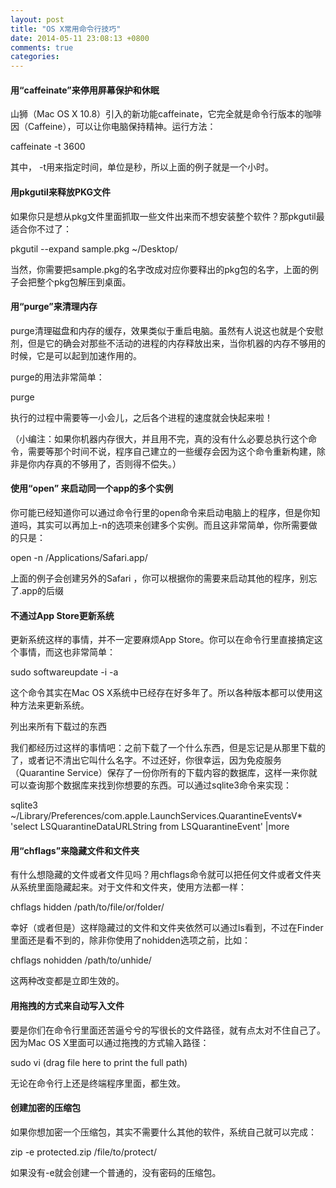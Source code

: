 ```yaml
---
layout: post
title: "OS X常用命令行技巧"
date: 2014-05-11 23:08:13 +0800
comments: true
categories: 
---
```


#### 用“caffeinate”来停用屏幕保护和休眠

山狮（Mac OS X 10.8）引入的新功能caffeinate，它完全就是命令行版本的咖啡因（Caffeine），可以让你电脑保持精神。运行方法：

caffeinate -t 3600

其中， -t用来指定时间，单位是秒，所以上面的例子就是一个小时。

<!--more-->

#### 用pkgutil来释放PKG文件

如果你只是想从pkg文件里面抓取一些文件出来而不想安装整个软件？那pkgutil最适合你不过了：

pkgutil --expand sample.pkg ~/Desktop/

当然，你需要把sample.pkg的名字改成对应你要释出的pkg包的名字，上面的例子会把整个pkg包解压到桌面。

#### 用“purge”来清理内存

purge清理磁盘和内存的缓存，效果类似于重启电脑。虽然有人说这也就是个安慰剂，但是它的确会对那些不活动的进程的内存释放出来，当你机器的内存不够用的时候，它是可以起到加速作用的。

purge的用法非常简单：

purge

执行的过程中需要等一小会儿，之后各个进程的速度就会快起来啦！

（小编注：如果你机器内存很大，并且用不完，真的没有什么必要总执行这个命令，需要等那个时间不说，程序自己建立的一些缓存会因为这个命令重新构建，除非是你内存真的不够用了，否则得不偿失。）

#### 使用“open” 来启动同一个app的多个实例

你可能已经知道你可以通过命令行里的open命令来启动电脑上的程序，但是你知道吗，其实可以再加上-n的选项来创建多个实例。而且这非常简单，你所需要做的只是：

open -n /Applications/Safari.app/

上面的例子会创建另外的Safari ，你可以根据你的需要来启动其他的程序，别忘了.app的后缀

#### 不通过App Store更新系统

更新系统这样的事情，并不一定要麻烦App Store。你可以在命令行里直接搞定这个事情，而这也非常简单：

sudo softwareupdate -i -a

这个命令其实在Mac OS X系统中已经存在好多年了。所以各种版本都可以使用这种方法来更新系统。

列出来所有下载过的东西

我们都经历过这样的事情吧：之前下载了一个什么东西，但是忘记是从那里下载的了，或者记不清出它叫什么名字。不过还好，你很幸运，因为免疫服务（Quarantine Service）保存了一份你所有的下载内容的数据库，这样一来你就可以查询那个数据库来找到你想要的东西。可以通过sqlite3命令来实现：

sqlite3 ~/Library/Preferences/com.apple.LaunchServices.QuarantineEventsV* 'select LSQuarantineDataURLString from LSQuarantineEvent' |more

#### 用“chflags”来隐藏文件和文件夹

有什么想隐藏的文件或者文件见吗？用chflags命令就可以把任何文件或者文件夹从系统里面隐藏起来。对于文件和文件夹，使用方法都一样：

chflags hidden /path/to/file/or/folder/

幸好（或者但是）这样隐藏过的文件和文件夹依然可以通过ls看到，不过在Finder里面还是看不到的，除非你使用了nohidden选项之前，比如：

chflags nohidden /path/to/unhide/

这两种改变都是立即生效的。

#### 用拖拽的方式来自动写入文件

要是你们在命令行里面还苦逼兮兮的写很长的文件路径，就有点太对不住自己了。因为Mac OS X里面可以通过拖拽的方式输入路径：

sudo vi (drag file here to print the full path)

无论在命令行上还是终端程序里面，都生效。

#### 创建加密的压缩包

如果你想加密一个压缩包，其实不需要什么其他的软件，系统自己就可以完成：

zip -e protected.zip /file/to/protect/

如果没有-e就会创建一个普通的，没有密码的压缩包。